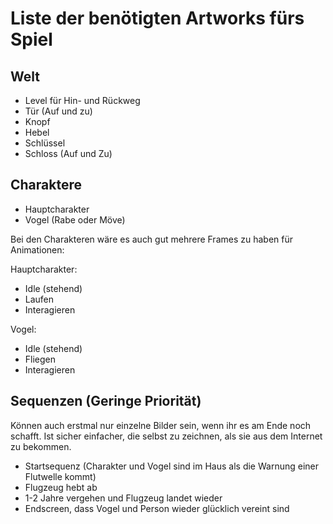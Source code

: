 # Liste der benötigten Artworks fürs Spiel

## Welt

- Level für Hin- und Rückweg
- Tür (Auf und zu)
- Knopf
- Hebel
- Schlüssel
- Schloss (Auf und Zu)

## Charaktere

- Hauptcharakter
- Vogel (Rabe oder Möve)

Bei den Charakteren wäre es auch gut mehrere Frames zu haben für Animationen:

Hauptcharakter:

- Idle (stehend)
- Laufen
- Interagieren

Vogel:

- Idle (stehend)
- Fliegen
- Interagieren

## Sequenzen (Geringe Priorität)

Können auch erstmal nur einzelne Bilder sein, wenn ihr es am Ende noch schafft. Ist sicher einfacher, die selbst zu zeichnen, als sie aus dem Internet zu bekommen.

- Startsequenz (Charakter und Vogel sind im Haus als die Warnung einer Flutwelle kommt)
- Flugzeug hebt ab
- 1-2 Jahre vergehen und Flugzeug landet wieder
- Endscreen, dass Vogel und Person wieder glücklich vereint sind
